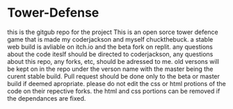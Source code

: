# Tower-Defense
this is the gitgub repo for the project
This is an open sorce tower defence game that is made my coderjackson and myself chuckthebuck. a stable web build is avliable on itch.io and the beta fork on replit.
any questions about the code iteslf should be directed to coderjackson, any questions about this repo, any forks, etc, should be adressed to me. old versons will be 
kept on in the repo under the verson name with the master being the curent stable build.
Pull request should be done only to the beta or master build if deemed apropriate. 
please do not edit the css or html protions of the code on their repective forks.
the html and css portions can be removed if the dependances are fixed.
